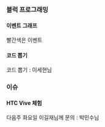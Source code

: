 ### 블럭 프로그래밍 

#### 이벤트 그래프

빨간색은 이벤트

#### 코드 뽑기

코드 뽑기 : 이세현님

### 이슈

#### HTC Vive 체험

다음주 화요일 이길재님께 문의 : 박민수님 

 